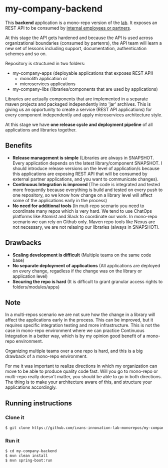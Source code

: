 # my-company-backend

This **backend** application is a mono-repo version of the [lab](http://ivans-innovation-lab.github.io/). It exposes an REST API to be consumed by [internal employees or partners](http://idugalic.pro/2017-12-26-API-Strategy/).

At this stage the API gets hardened and because the API is used across organizational boundaries (consumed by partenrs), the API team will learn a new set of lessons including support, documentation, authentication schemes and so on.

Repository is structured in two folders:

- my-company-apps (deployable applications that exposes REST API)
   - monolith application or
   - microservices applications
- my-company-libs (libraries/components that are used by applications)

Libraries are actually components that are implemented in a separate maven projects and packaged independently into 'jar' archives. This is giving us an opportunity to create a service (REST API applications) for every component independently and apply microservices architecture style.

At this stage we have **one release cycle and deployment pipeline** of all applications and libraries together.


## Benefits

- **Release management is simple** (Libraries are always in SNAPSHOT. Every application depends on the latest library/component SNAPSHOT. I should introduce release versions on the level of application/s because this applications are exposing REST API that will be consumed by external partner applications, and you want to communicate changes).
- **Continuous Integration is improved** (The code is integrated and tested more frequently because everything is build and tested on every push to one repository, so we know how change on a library level will affect some of the applications early in the process)
- **No need for additional tools** (In mult-repo scenario you need to coordinate many repos which is very hard. We tend to use ChatOps platforms like Atomist and Slack to coordinate our work. In mono-repo scenario we can rely on Github only. Maven repo tools like Nexus are not necessary, we are not relasing our libraries (always in SNAPSHOT).

## Drawbacks

- **Scaling development is difficult** (Multiple teams on the same code base)
- **No separate deployment of applications** (All applications are deployed on every change, regadless if the change was on the library or application level)
- **Securing the repo is hard** (It is difficult to grant granular access rights to folders/modules/apps)

## Note

In a multi-repos scenario we are not sure how the change in a library will affect the applications early in the process. This can be improved, but it requires specific integration testing and more infrastructure. This is not the case in mono-repo environment where we can practice Continuous Integration in a better way, which is by my opinion good benefit of a mono-repo environment. 

Organizing multiple teams over a one repo is hard, and this is a big drawback of a mono-repo environment.

For me it was important to realize directions in which my organization can move to be able to produce quality code fast. Will you go to mono-repo or multi-repo really doesn't matter, you should be able to go in both directions. The thing is to make your architecture aware of this, and structure your applications accordingly.


## Running instructions

### Clone it

```bash
$ git clone https://github.com/ivans-innovation-lab-monorepos/my-company-backend.git
```

### Run it

```bash
$ cd my-company-backend
$ mvn clean install
$ mvn spring-boot:run
```
